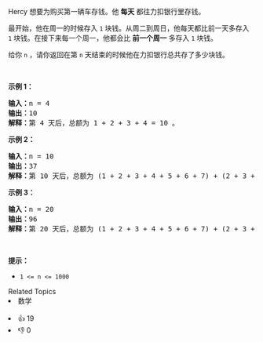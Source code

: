 <p>Hercy 想要为购买第一辆车存钱。他 <strong>每天</strong> 都往力扣银行里存钱。</p>

<p>最开始，他在周一的时候存入 <code>1</code> 块钱。从周二到周日，他每天都比前一天多存入 <code>1</code> 块钱。在接下来每一个周一，他都会比 <strong>前一个周一</strong> 多存入 <code>1</code> 块钱。<span style=""> </span></p>

<p>给你 <code>n</code> ，请你返回在第 <code>n</code> 天结束的时候他在力扣银行总共存了多少块钱。</p>

<p> </p>

<p><strong>示例 1：</strong></p>

<pre><b>输入：</b>n = 4
<b>输出：</b>10
<b>解释：</b>第 4 天后，总额为 1 + 2 + 3 + 4 = 10 。
</pre>

<p><strong>示例 2：</strong></p>

<pre><b>输入：</b>n = 10
<b>输出：</b>37
<b>解释：</b>第 10 天后，总额为 (1 + 2 + 3 + 4 + 5 + 6 + 7) + (2 + 3 + 4) = 37 。注意到第二个星期一，Hercy 存入 2 块钱。
</pre>

<p><strong>示例 3：</strong></p>

<pre><b>输入：</b>n = 20
<b>输出：</b>96
<b>解释：</b>第 20 天后，总额为 (1 + 2 + 3 + 4 + 5 + 6 + 7) + (2 + 3 + 4 + 5 + 6 + 7 + 8) + (3 + 4 + 5 + 6 + 7 + 8) = 96 。
</pre>

<p> </p>

<p><strong>提示：</strong></p>

<ul>
	<li><code>1 &lt;= n &lt;= 1000</code></li>
</ul>
<div><div>Related Topics</div><div><li>数学</li></div></div><br><div><li>👍 19</li><li>👎 0</li></div>